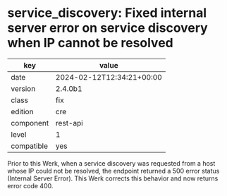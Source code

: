 [//]: # (werk v2)
# service_discovery: Fixed internal server error on service discovery when IP cannot be resolved

key        | value
---------- | ---
date       | 2024-02-12T12:34:21+00:00
version    | 2.4.0b1
class      | fix
edition    | cre
component  | rest-api
level      | 1
compatible | yes

Prior to this Werk, when a service discovery was requested from a host whose IP could not be resolved, the endpoint returned a 500 error status (Internal Server Error). This Werk corrects this behavior and now returns error code 400.

